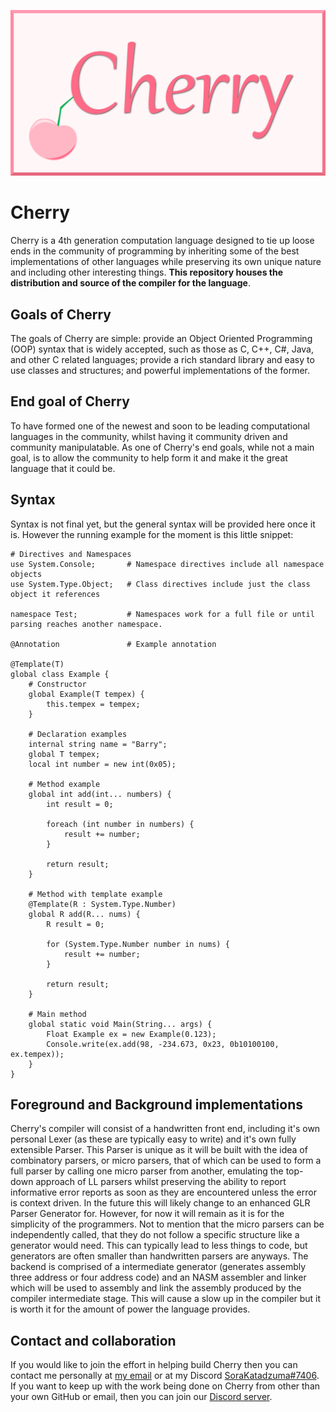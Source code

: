 ![Cherry Logo](docs/images/cherry.png)

# Cherry
Cherry is a 4th generation computation language designed to tie up loose ends in
the community of programming by inheriting some of the best implementations of
other languages while preserving its own unique nature and including other
interesting things. **This repository houses the distribution and source of the
compiler for the language**.

## Goals of Cherry
The goals of Cherry are simple: provide an Object Oriented Programming (OOP)
syntax that is widely accepted, such as those as C, C++, C#, Java, and other C
related languages; provide a rich standard library and easy to use classes and
structures; and powerful implementations of the former.

## End goal of Cherry
To have formed one of the newest and soon to be leading computational languages
in the community, whilst having it community driven and community manipulatable.
As one of Cherry's end goals, while not a main goal, is to allow the community
to help form it and make it the great language that it could be.

## Syntax
Syntax is not final yet, but the general syntax will be provided here once it is.
However the running example for the moment is this little snippet:
```
# Directives and Namespaces
use System.Console;       # Namespace directives include all namespace objects
use System.Type.Object;   # Class directives include just the class object it references

namespace Test;           # Namespaces work for a full file or until parsing reaches another namespace.

@Annotation               # Example annotation

@Template(T)
global class Example {
    # Constructor
    global Example(T tempex) {
        this.tempex = tempex;
    }

    # Declaration examples
    internal string name = "Barry";
    global T tempex;
    local int number = new int(0x05);

    # Method example
    global int add(int... numbers) {
        int result = 0;
        
        foreach (int number in numbers) {
            result += number;
        }

        return result;
    }

    # Method with template example
    @Template(R : System.Type.Number)
    global R add(R... nums) {
        R result = 0;

        for (System.Type.Number number in nums) {
            result += number;
        }

        return result;
    }

    # Main method
    global static void Main(String... args) {
        Float Example ex = new Example(0.123);
        Console.write(ex.add(98, -234.673, 0x23, 0b10100100, ex.tempex));
    }
}
```

## Foreground and Background implementations
Cherry's compiler will consist of a handwritten front end, including it's own
personal Lexer (as these are typically easy to write) and it's own fully
extensible Parser. This Parser is unique as it will be built with the idea of
combinatory parsers, or micro parsers, that of which can be used to form a full
parser by calling one micro parser from another, emulating the top-down approach
of LL parsers whilst preserving the ability to report informative error reports
as soon as they are encountered unless the error is context driven. In the
future this will likely change to an enhanced GLR Parser Generator for. However,
for now it will remain as it is for the simplicity of the programmers. Not to
mention that the micro parsers can be independently called, that they do not
follow a specific structure like a generator would need. This can typically lead
to less things to code, but generators are often smaller than handwritten parsers
are anyways. The backend is comprised of a intermediate generator (generates
assembly three address or four address code) and an NASM assembler and linker
which will be used to assembly and link the assembly produced by the compiler
intermediate stage. This will cause a slow up in the compiler but it is worth it
for the amount of power the language provides.

## Contact and collaboration
If you would like to join the effort in helping build Cherry then you can contact
me personally at [my email](dungeonsandanime@gmail.com) or at my Discord
[SoraKatadzuma#7406](https://discordapp.com). If you want to keep up with the
work being done on Cherry from other than your own GitHub or email, then you can
join our [Discord server](https://discordapp.com/channels/382078993505189888/382085275968602112).